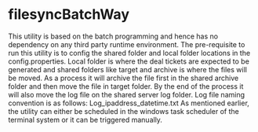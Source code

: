 # filesyncBatchWay
This utility is based on the batch programming and hence has no dependency on any third party runtime environment. The pre-requisite to run this utility is to config the shared folder and local folder locations in the config.properties.  Local folder is where the deal tickets are expected to be generated and shared folders like target and archive is where the files will be moved. As a process it will archive the file first in the shared archive folder and then move the file in target folder. By the end of the process it will also move the log file on the shared server log folder. Log file naming convention is as follows: Log_ipaddress_datetime.txt As mentioned earlier, the utility can either be scheduled in the windows task scheduler of the terminal system or it can be triggered manually.
